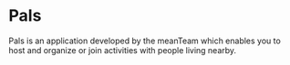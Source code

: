 # Pals
Pals is an application developed by the meanTeam which enables you to host and organize or join activities with people living nearby.
